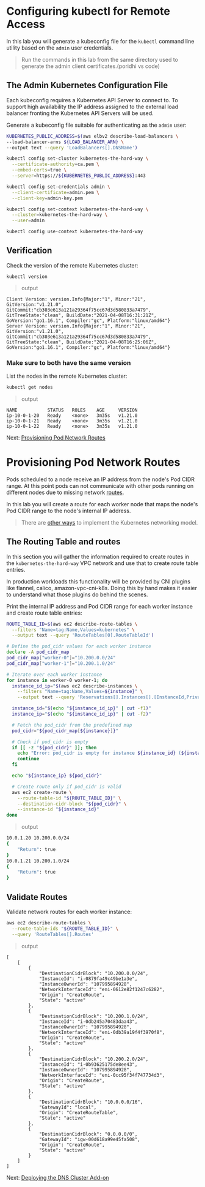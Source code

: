 # Configuring kubectl for Remote Access

In this lab you will generate a kubeconfig file for the `kubectl` command line utility based on the `admin` user credentials.

> Run the commands in this lab from the same directory used to generate the admin client certificates.(poridhi vs code)

## The Admin Kubernetes Configuration File

Each kubeconfig requires a Kubernetes API Server to connect to. To support high availability the IP address assigned to the external load balancer fronting the Kubernetes API Servers will be used.

Generate a kubeconfig file suitable for authenticating as the `admin` user:

```sh
KUBERNETES_PUBLIC_ADDRESS=$(aws elbv2 describe-load-balancers \
--load-balancer-arns ${LOAD_BALANCER_ARN} \
--output text --query 'LoadBalancers[].DNSName')

kubectl config set-cluster kubernetes-the-hard-way \
  --certificate-authority=ca.pem \
  --embed-certs=true \
  --server=https://${KUBERNETES_PUBLIC_ADDRESS}:443

kubectl config set-credentials admin \
  --client-certificate=admin.pem \
  --client-key=admin-key.pem

kubectl config set-context kubernetes-the-hard-way \
  --cluster=kubernetes-the-hard-way \
  --user=admin

kubectl config use-context kubernetes-the-hard-way
```

## Verification

Check the version of the remote Kubernetes cluster:

```
kubectl version
```

> output

```
Client Version: version.Info{Major:"1", Minor:"21", GitVersion:"v1.21.0", GitCommit:"cb303e613a121a29364f75cc67d3d580833a7479", GitTreeState:"clean", BuildDate:"2021-04-08T16:31:21Z", GoVersion:"go1.16.1", Compiler:"gc", Platform:"linux/amd64"}
Server Version: version.Info{Major:"1", Minor:"21", GitVersion:"v1.21.0", GitCommit:"cb303e613a121a29364f75cc67d3d580833a7479", GitTreeState:"clean", BuildDate:"2021-04-08T16:25:06Z", GoVersion:"go1.16.1", Compiler:"gc", Platform:"linux/amd64"}
```

### Make sure to both have the same version

List the nodes in the remote Kubernetes cluster:

```sh
kubectl get nodes
```

> output

```
NAME           STATUS   ROLES    AGE     VERSION
ip-10-0-1-20   Ready    <none>   3m35s   v1.21.0
ip-10-0-1-21   Ready    <none>   3m35s   v1.21.0
ip-10-0-1-22   Ready    <none>   3m35s   v1.21.0
```

Next: [Provisioning Pod Network Routes](11-pod-network-routes.md)


# Provisioning Pod Network Routes

Pods scheduled to a node receive an IP address from the node's Pod CIDR range. At this point pods can not communicate with other pods running on different nodes due to missing network [routes](https://docs.aws.amazon.com/vpc/latest/userguide/VPC_Route_Tables.html).

In this lab you will create a route for each worker node that maps the node's Pod CIDR range to the node's internal IP address.

> There are [other ways](https://kubernetes.io/docs/concepts/cluster-administration/networking/#how-to-achieve-this) to implement the Kubernetes networking model.

## The Routing Table and routes

In this section you will gather the information required to create routes in the `kubernetes-the-hard-way` VPC network and use that to create route table entries. 

In production workloads this functionality will be provided by CNI plugins like flannel, calico, amazon-vpc-cni-k8s. Doing this by hand makes it easier to understand what those plugins do behind the scenes.

Print the internal IP address and Pod CIDR range for each worker instance and create route table entries:

```sh
ROUTE_TABLE_ID=$(aws ec2 describe-route-tables \
  --filters "Name=tag:Name,Values=kubernetes" \
  --output text --query 'RouteTables[0].RouteTableId')
```

```sh
# Define the pod_cidr values for each worker instance
declare -A pod_cidr_map
pod_cidr_map["worker-0"]="10.200.0.0/24"
pod_cidr_map["worker-1"]="10.200.1.0/24"

# Iterate over each worker instance
for instance in worker-0 worker-1; do
  instance_id_ip="$(aws ec2 describe-instances \
    --filters "Name=tag:Name,Values=${instance}" \
    --output text --query 'Reservations[].Instances[].[InstanceId,PrivateIpAddress]')"

  instance_id="$(echo "${instance_id_ip}" | cut -f1)"
  instance_ip="$(echo "${instance_id_ip}" | cut -f2)"

  # Fetch the pod_cidr from the predefined map
  pod_cidr="${pod_cidr_map[${instance}]}"

  # Check if pod_cidr is empty
  if [[ -z "${pod_cidr}" ]]; then
    echo "Error: pod_cidr is empty for instance ${instance_id} (${instance_ip})"
    continue
  fi

  echo "${instance_ip} ${pod_cidr}"

  # Create route only if pod_cidr is valid
  aws ec2 create-route \
    --route-table-id "${ROUTE_TABLE_ID}" \
    --destination-cidr-block "${pod_cidr}" \
    --instance-id "${instance_id}"
done
```
> output

```sh
10.0.1.20 10.200.0.0/24
{
    "Return": true
}
10.0.1.21 10.200.1.0/24
{
    "Return": true
}
```

## Validate Routes

Validate network routes for each worker instance:

```sh
aws ec2 describe-route-tables \
  --route-table-ids "${ROUTE_TABLE_ID}" \
  --query 'RouteTables[].Routes'
```

> output

```
[
    [
        {
            "DestinationCidrBlock": "10.200.0.0/24",
            "InstanceId": "i-0879fa49c49be1a3e",
            "InstanceOwnerId": "107995894928",
            "NetworkInterfaceId": "eni-0612e82f1247c6282",
            "Origin": "CreateRoute",
            "State": "active"
        },
        {
            "DestinationCidrBlock": "10.200.1.0/24",
            "InstanceId": "i-0db245a70483daa43",
            "InstanceOwnerId": "107995894928",
            "NetworkInterfaceId": "eni-0db39a19f4f3970f8",
            "Origin": "CreateRoute",
            "State": "active"
        },
        {
            "DestinationCidrBlock": "10.200.2.0/24",
            "InstanceId": "i-0b93625175de8ee43",
            "InstanceOwnerId": "107995894928",
            "NetworkInterfaceId": "eni-0cc95f34f747734d3",
            "Origin": "CreateRoute",
            "State": "active"
        },
        {
            "DestinationCidrBlock": "10.0.0.0/16",
            "GatewayId": "local",
            "Origin": "CreateRouteTable",
            "State": "active"
        },
        {
            "DestinationCidrBlock": "0.0.0.0/0",
            "GatewayId": "igw-00d618a99e45fa508",
            "Origin": "CreateRoute",
            "State": "active"
        }
    ]
]
```

Next: [Deploying the DNS Cluster Add-on](12-dns-addon.md)